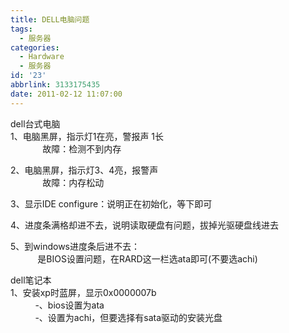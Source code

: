 ```yaml
---
title: DELL电脑问题
tags:
  - 服务器
categories:
  - Hardware
  - 服务器
id: '23'
abbrlink: 3133175435
date: 2011-02-12 11:07:00
---
```


dell台式电脑  
1、电脑黑屏，指示灯1在亮，警报声 1长  
             故障：检测不到内存  
  
2、电脑黑屏，指示灯3、4亮，报警声  
             故障：内存松动  
  
3、显示IDE configure：说明正在初始化，等下即可  
  
4、进度条满格却进不去，说明读取硬盘有问题，拔掉光驱硬盘线进去  
  
5、到windows进度条后进不去：  
           是BIOS设置问题，在RARD这一栏选ata即可(不要选achi)  
  
dell笔记本  
1、安装xp时蓝屏，显示0x0000007b  
          -、bios设置为ata  
          -、设置为achi，但要选择有sata驱动的安装光盘